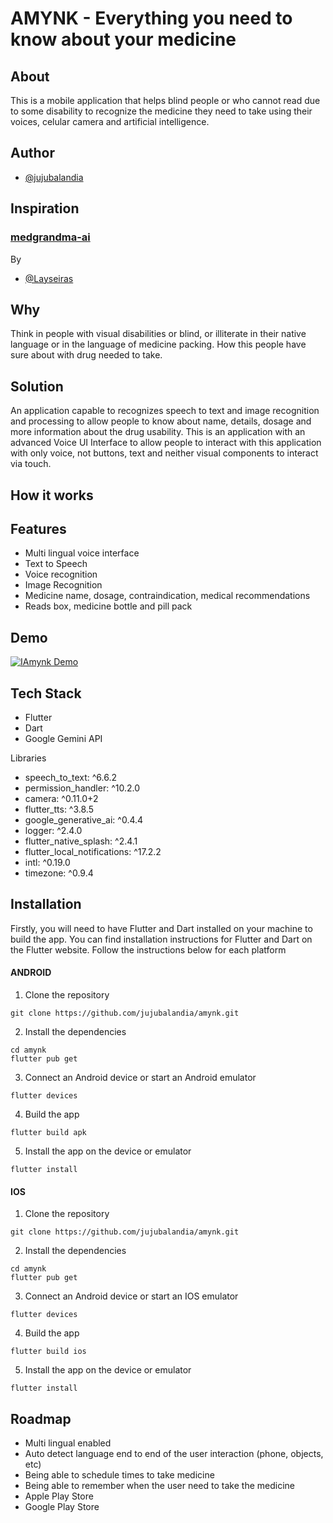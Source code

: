 # AMYNK - Everything you need to know about your medicine

## About

This is a mobile application that helps blind people or who cannot read due to some disability to recognize the medicine they need to take using their voices, celular camera and artificial intelligence.

## Author

- [@jujubalandia](https://www.github.com/jujubalandia)

## Inspiration

### [medgrandma-ai](https://github.com/laysaalves/medgrandma-ai)

By

- [@Layseiras](https://github.com/laysaalves)

## Why

Think in people with visual disabilities or blind, or illiterate in their native language or in the language of medicine packing. How this people have sure about with drug needed to take.

## Solution

An application capable to recognizes speech to text and image recognition and processing to allow people to know about name, details, dosage and more information about the drug usability. This is an application with an advanced Voice UI Interface to allow people to interact with this application with only voice, not buttons, text and neither visual components to interact via touch.

## How it works

## Features

- Multi lingual voice interface
- Text to Speech
- Voice recognition
- Image Recognition
- Medicine name, dosage, contraindication, medical recommendations
- Reads box, medicine bottle and pill pack


## Demo

[![IAmynk Demo](https://img.youtube.com/vi/TlWp9PKqS0w/0.jpg)](https://www.youtube.com/watch?v=TlWp9PKqS0w)

## Tech Stack

- Flutter 
- Dart 
- Google Gemini API

Libraries

- speech_to_text: ^6.6.2
- permission_handler: ^10.2.0
- camera: ^0.11.0+2
- flutter_tts: ^3.8.5 
- google_generative_ai: ^0.4.4
- logger: ^2.4.0
- flutter_native_splash: ^2.4.1
- flutter_local_notifications: ^17.2.2
- intl: ^0.19.0
- timezone: ^0.9.4
 

## Installation

Firstly, you will need to have Flutter and Dart installed on your machine to build the app. You can find installation instructions for Flutter and Dart on the Flutter website. Follow the instructions below for each platform

#### ANDROID

1. Clone the repository
```
git clone https://github.com/jujubalandia/amynk.git
```
2. Install the dependencies
```
cd amynk
flutter pub get
```
3. Connect an Android device or start an Android emulator
```
flutter devices
```
4. Build the app
```
flutter build apk
```
5. Install the app on the device or emulator
```
flutter install
```

#### IOS

1. Clone the repository
```
git clone https://github.com/jujubalandia/amynk.git
```
2. Install the dependencies
```
cd amynk
flutter pub get
```
3. Connect an Android device or start an IOS emulator
```
flutter devices
```
4. Build the app
```
flutter build ios
```
5. Install the app on the device or emulator
```
flutter install
```

## Roadmap

- Multi lingual enabled 
- Auto detect language end to end of the user interaction (phone, objects, etc)
- Being able to schedule times to take medicine
- Being able to remember when the user need to take the medicine
- Apple Play Store
- Google Play Store



